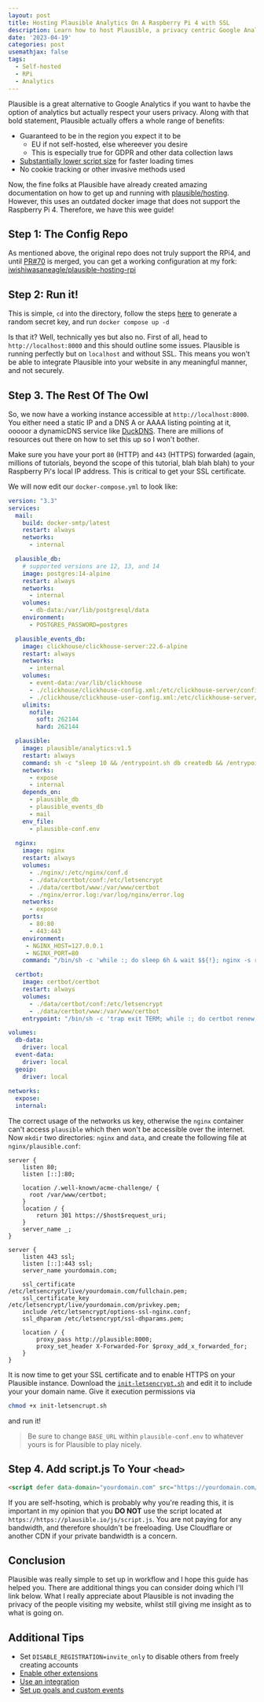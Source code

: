 ```yaml
---
layout: post
title: Hosting Plausible Analytics On A Raspberry Pi 4 with SSL
description: Learn how to host Plausible, a privacy centric Google Analytics alternative, on your Raspberry Pi 4. This uses nginx, LetsEncrypt, and more for secure hosting.
date: '2023-04-19'
categories: post
usemathjax: false
tags:
  - Self-hosted
  - RPi
  - Analytics
---
```


Plausible is a great alternative to Google Analytics if you want to havbe the option of analytics but actually respect your users privacy. Along with that bold statement, Plausible actually offers a whole range of benefits:

- Guaranteed to be in the region you expect it to be
  - EU if not self-hosted, else whereever you desire
  - This is especially true for GDPR and other data collection laws
- [Substantially lower script size](https://plausible.io/lightweight-web-analytics#how-do-web-analytics-scripts-affect-the-page-size-and-page-load-time) for faster loading times
- No cookie tracking or other invasive methods used

Now, the fine folks at Plausible have already created amazing documentation on how to get up and running with [plausible/hosting](https://github.com/plausible/hosting/tree/master). However, this uses an outdated docker image that does not support the Raspberry Pi 4. Therefore, we have this wee guide!

## Step 1: The Config Repo

As mentioned above, the original repo does not truly support the RPi4, and until [PR#70](https://github.com/plausible/hosting/pull/70) is merged, you can get a working configuration at my fork: [iwishiwasaneagle/plausible-hosting-rpi](https://github.com/iwishiwasaneagle/plausible-hosting-rpi)

## Step 2: Run it!

This is simple, `cd` into the directory, follow the steps [here](https://plausible.io/docs/self-hosting#2-add-required-configuration) to generate a random secret key, and run `docker compose up -d`

Is that it? Well, technically yes but also no. First of all, head to `http://localhost:8000` and this should outline some issues. Plausible is running perfectly but on `localhost` and without SSL. This means you won't be able to integrate Plausible into your website in any meaningful manner, and not securely.

## Step 3. The Rest Of The Owl

So, we now have a working instance accessible at `http://localhost:8000`. You either need a static IP and a DNS A or AAAA listing pointing at it, ooooor a dynamicDNS service like [DuckDNS](https://duckdns.org). There are millions of resources out there on how to set this up so I won't bother. 

Make sure you have your port `80` (HTTP) and `443` (HTTPS) forwarded (again, millions of tutorials, beyond the scope of this tutorial, blah blah blah) to your Raspberry Pi's local IP address. This is critical to get your SSL certificate.

We will now edit our `docker-compose.yml` to look like:

```yml
version: "3.3"
services:
  mail:
    build: docker-smtp/latest
    restart: always
    networks:
      - internal

  plausible_db:
    # supported versions are 12, 13, and 14
    image: postgres:14-alpine
    restart: always
    networks:
      - internal
    volumes:
      - db-data:/var/lib/postgresql/data
    environment:
      - POSTGRES_PASSWORD=postgres

  plausible_events_db:
    image: clickhouse/clickhouse-server:22.6-alpine
    restart: always
    networks:
      - internal
    volumes:
      - event-data:/var/lib/clickhouse
      - ./clickhouse/clickhouse-config.xml:/etc/clickhouse-server/config.d/logging.xml:ro
      - ./clickhouse/clickhouse-user-config.xml:/etc/clickhouse-server/users.d/logging.xml:ro
    ulimits:
      nofile:
        soft: 262144
        hard: 262144

  plausible:
    image: plausible/analytics:v1.5
    restart: always
    command: sh -c "sleep 10 && /entrypoint.sh db createdb && /entrypoint.sh db migrate && /entrypoint.sh run"
    networks:
      - expose
      - internal
    depends_on:
      - plausible_db
      - plausible_events_db
      - mail
    env_file:
      - plausible-conf.env
  
  nginx:
    image: nginx
    restart: always
    volumes:
      - ./nginx/:/etc/nginx/conf.d
      - ./data/certbot/conf:/etc/letsencrypt
      - ./data/certbot/www:/var/www/certbot
      - ./nginx/error.log:/var/log/nginx/error.log
    networks:
      - expose
    ports:
      - 80:80
      - 443:443
    environment:
     - NGINX_HOST=127.0.0.1
     - NGINX_PORT=80
    command: "/bin/sh -c 'while :; do sleep 6h & wait $${!}; nginx -s reload; done & nginx -g \"daemon off;\"'"

  certbot:
    image: certbot/certbot
    restart: always
    volumes:
      - ./data/certbot/conf:/etc/letsencrypt
      - ./data/certbot/www:/var/www/certbot
    entrypoint: "/bin/sh -c 'trap exit TERM; while :; do certbot renew; sleep 12h & wait $${!}; done;'"

volumes:
  db-data:
    driver: local
  event-data:
    driver: local
  geoip:
    driver: local
  
networks:
  expose:
  internal:
```

The correct usage of the networks us key, otherwise the `nginx` container can't access `plausible` which then won't be accessible over the internet. Now `mkdir` two directories: `nginx` and `data`, and create the following file at `nginx/plausible.conf`:

```nginx
server {
    listen 80;
    listen [::]:80;

    location /.well-known/acme-challenge/ {
      root /var/www/certbot;
    }
    location / {
        return 301 https://$host$request_uri;
    }
    server_name _;
}

server {
    listen 443 ssl;
    listen [::]:443 ssl;
    server_name yourdomain.com;

    ssl_certificate /etc/letsencrypt/live/yourdomain.com/fullchain.pem;
    ssl_certificate_key /etc/letsencrypt/live/yourdomain.com/privkey.pem;
    include /etc/letsencrypt/options-ssl-nginx.conf;
    ssl_dhparam /etc/letsencrypt/ssl-dhparams.pem;

    location / {
        proxy_pass http://plausible:8000;
        proxy_set_header X-Forwarded-For $proxy_add_x_forwarded_for;
    }
}

```

It is now time to get your SSL certificate and to enable HTTPS on your Plausible instance. Download the [`init-letsencrypt.sh`](https://github.com/wmnnd/nginx-certbot/blob/master/init-letsencrypt.sh) and edit it to include your your domain name. Give it execution permissions via 

```bash
chmod +x init-letsencrupt.sh
```

and run it! 

> Be sure to change `BASE_URL` within `plausible-conf.env` to whatever yours is for Plausible to play nicely.


## Step 4. Add script.js To Your `<head>`

```html
<script defer data-domain="yourdomain.com" src="https://yourdomain.com/js/script.js"></script>
```

If you are self-hsoting, which is probably why you're reading this, it is important in my opinion that you **DO NOT** use the script located at `https://https://plausible.io/js/script.js`. You are not paying for any bandwidth, and therefore shouldn't be freeloading. Use Cloudflare or another CDN if your private bandwidth is a concern.

## Conclusion

Plausible was really simple to set up in workflow and I hope this guide has helped you. There are additional things you can consider doing which I'll link below.
What I really appreciate about Plausible is not invading the privacy of the people visiting my website, whilst still giving me insight as to what is going on.

## Additional Tips

- Set `DISABLE_REGISTRATION=invite_only` to disable others from freely creating accounts
- [Enable other extensions](https://plausible.io/docs/script-extensions)
- [Use an integration](https://plausible.io/docs/integration-guides)
- [Set up goals and custom events](https://plausible.io/docs/goal-conversions)
